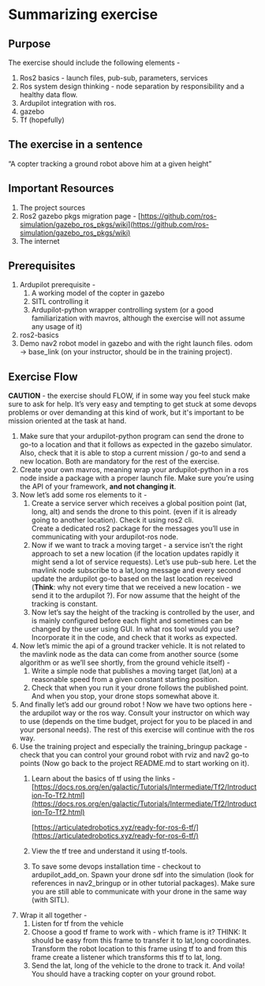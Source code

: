 # Summarizing exercise

## Purpose

The exercise should include the following elements - 

1. Ros2 basics - launch files, pub-sub, parameters, services 
2. Ros system design thinking - node separation by responsibility and a healthy data flow.  
3. Ardupilot integration with ros. 
4. gazebo
5. Tf (hopefully)

## The exercise in a sentence

“A copter tracking a ground robot above him at a given height”

## Important Resources
1. The project sources 
2. Ros2 gazebo pkgs migration page - [https://github.com/ros-simulation/gazebo_ros_pkgs/wiki](https://github.com/ros-simulation/gazebo_ros_pkgs/wiki) 
3. The internet

## Prerequisites

1. Ardupilot prerequisite - 
    1. A working model of the copter in gazebo
    2. SITL controlling it 
    3. Ardupilot-python wrapper controlling system (or a good familiarization with mavros, although the exercise will not assume any usage of it)    
2. ros2-basics 
3. Demo nav2 robot model in gazebo and with the right launch files. odom -> base_link (on your instructor, should be in the training project). 

## Exercise Flow 

****CAUTION**** -  the exercise should FLOW, if in some way you feel stuck make sure to ask for help. It’s very easy and tempting to get stuck at some devops problems or over demanding at this kind of work, but it's important to be mission oriented at the task at hand. 

1. Make sure that your ardupilot-python program can send the drone to go-to a location and that it follows as expected in the gazebo simulator. Also, check that it is able to stop a current mission / go-to and send a new location. Both are mandatory for the rest of the exercise. 
2. Create your own mavros, meaning wrap your ardupilot-python in a ros node inside a package with a proper launch file. Make sure you’re using the API of your framework, **and not changing it**. 
3. Now let’s add some ros elements to it - 
    1. Create a service server which receives a global position point (lat, long, alt) and sends the drone to this point. (even if it is already going to another location). Check it using ros2 cli.  \
Create a dedicated ros2 package for the messages you’ll use in communicating with your ardupilot-ros node.    
    2. Now if we want to track a moving target - a service isn’t the right approach to set a new location (if the location updates rapidly it might send a lot of service requests). Let’s use pub-sub here. Let the mavlink node subscribe to a lat,long message and every second update the ardupilot go-to based on the last location received (**Think**: why not every time that we received a new location - we send it to the ardupilot ?). For now assume that the height of the tracking is constant.
    3. Now let’s say the height of the tracking is controlled by the user, and is mainly configured before each flight and sometimes can be changed by the user using GUI. In what ros tool would you use? Incorporate it in the code, and check that it works as expected. 
4. Now let’s mimic the api of a ground tracker vehicle. It is not related to the mavlink node as the data can come from another source (some algorithm or as we’ll see shortly, from the ground vehicle itself) -  
    1. Write  a simple node that publishes a moving target (lat,lon) at a reasonable speed from a given constant starting position.
    2. Check that when you run it your drone follows the published point. And when you stop, your drone stops somewhat above it. 
5. And finally let’s add our ground robot ! Now we have two options here - the ardupilot way or the ros way. Consult your instructor on which way to use (depends on the time budget, project for you to be placed in and your personal needs). The rest of this exercise will continue with the ros way.   
6. Use the training project and especially the training_bringup package - check that you can control your ground robot with rviz and nav2 go-to points (Now go back to the project README.md to start working on it). 
    1. Learn about the basics of tf using the links - [https://docs.ros.org/en/galactic/Tutorials/Intermediate/Tf2/Introduction-To-Tf2.html](https://docs.ros.org/en/galactic/Tutorials/Intermediate/Tf2/Introduction-To-Tf2.html)

        [https://articulatedrobotics.xyz/ready-for-ros-6-tf/](https://articulatedrobotics.xyz/ready-for-ros-6-tf/)

    2. View the tf tree and understand it using tf-tools. 
    3.  To save some devops installation time - checkout to ardupilot_add_on. Spawn your drone sdf into the simulation (look for references in nav2_bringup or in other tutorial packages). Make sure you are still able to communicate with your drone in the same way (with SITL).  
7. Wrap it all together - 
    1. Listen for tf from the vehicle
    2. Choose a good tf frame to work with - which frame is it? THINK: It should be easy from this frame to transfer it to lat,long coordinates. Transform the robot location to this frame using tf to and from this frame create a listener which transforms this tf to lat, long.  
    3. Send the lat, long of the vehicle to the drone to track it. And voila! You should have a tracking copter on your ground robot. 